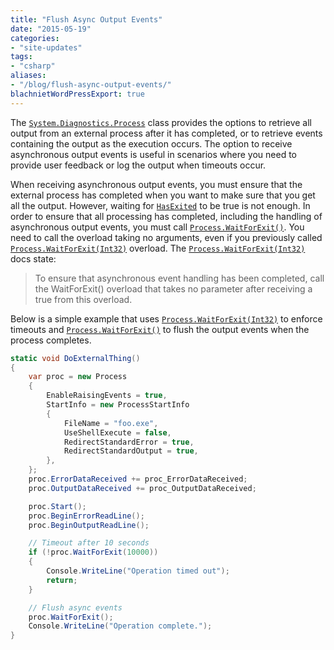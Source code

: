 ```yaml
---
title: "Flush Async Output Events"
date: "2015-05-19"
categories:
- "site-updates"
tags:
- "csharp"
aliases:
- "/blog/flush-async-output-events/"
blachnietWordPressExport: true
---
```


The [`System.Diagnostics.Process`][1] class provides the options to retrieve all output from an external process after it has completed, or to retrieve events containing the output as the execution occurs. The option to receive asynchronous output events is useful in scenarios where you need to provide user feedback or log the output when timeouts occur.

When receiving asynchronous output events, you must ensure that the external process has completed when you want to make sure that you get all the output. However, waiting for [`HasExited`](https://msdn.microsoft.com/en-us/library/system.diagnostics.process.hasexited(v=vs.110).aspx) to be true is not enough. In order to ensure that all processing has completed, including the handling of asynchronous output events, you must call [`Process.WaitForExit()`](https://msdn.microsoft.com/en-us/library/fb4aw7b8%28v=vs.110%29.aspx). You need to call the overload taking no arguments, even if you previously called [`Process.WaitForExit(Int32)`](https://msdn.microsoft.com/en-us/library/ty0d8k56(v=vs.110).aspx) overload. The [`Process.WaitForExit(Int32)`](https://msdn.microsoft.com/en-us/library/ty0d8k56(v=vs.110).aspx) docs state:

> To ensure that asynchronous event handling has been completed, call the WaitForExit() overload that takes no parameter after receiving a true from this overload.

Below is a simple example that uses [`Process.WaitForExit(Int32)`](https://msdn.microsoft.com/en-us/library/ty0d8k56(v=vs.110).aspx) to enforce timeouts and [`Process.WaitForExit()`](https://msdn.microsoft.com/en-us/library/fb4aw7b8%28v=vs.110%29.aspx) to flush the output events when the process completes.

```csharp
static void DoExternalThing()
{
    var proc = new Process
    {
        EnableRaisingEvents = true,
        StartInfo = new ProcessStartInfo
        {
            FileName = "foo.exe",
            UseShellExecute = false,
            RedirectStandardError = true,
            RedirectStandardOutput = true,
        },
    };
    proc.ErrorDataReceived += proc_ErrorDataReceived;
    proc.OutputDataReceived += proc_OutputDataReceived;

    proc.Start();
    proc.BeginErrorReadLine();
    proc.BeginOutputReadLine();

    // Timeout after 10 seconds
    if (!proc.WaitForExit(10000))
    {
        Console.WriteLine("Operation timed out");
        return;
    }

    // Flush async events
    proc.WaitForExit();
    Console.WriteLine("Operation complete.");
}
```

[1]: https://msdn.microsoft.com/en-us/library/System.Diagnostics.Process(v=vs.110).aspx
